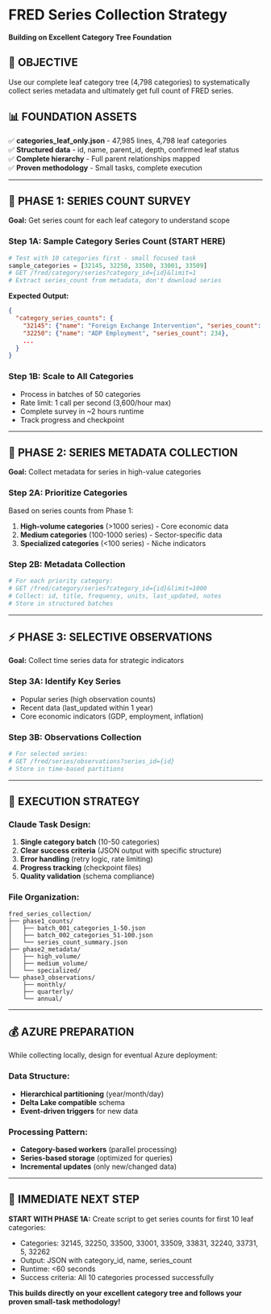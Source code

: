 # FRED Series Collection Strategy
**Building on Excellent Category Tree Foundation**

## **🎯 OBJECTIVE**
Use our complete leaf category tree (4,798 categories) to systematically collect series metadata and ultimately get full count of FRED series.

## **📊 FOUNDATION ASSETS**
✅ **categories_leaf_only.json** - 47,985 lines, 4,798 leaf categories  
✅ **Structured data** - id, name, parent_id, depth, confirmed leaf status  
✅ **Complete hierarchy** - Full parent relationships mapped  
✅ **Proven methodology** - Small tasks, complete execution

---

## **🚀 PHASE 1: SERIES COUNT SURVEY**
**Goal:** Get series count for each leaf category to understand scope

### **Step 1A: Sample Category Series Count (START HERE)**
```python
# Test with 10 categories first - small focused task
sample_categories = [32145, 32250, 33500, 33001, 33509]
# GET /fred/category/series?category_id={id}&limit=1
# Extract series_count from metadata, don't download series
```

**Expected Output:**
```json
{
  "category_series_counts": {
    "32145": {"name": "Foreign Exchange Intervention", "series_count": 47},
    "32250": {"name": "ADP Employment", "series_count": 234},
    ...
  }
}
```

### **Step 1B: Scale to All Categories**
- Process in batches of 50 categories
- Rate limit: 1 call per second (3,600/hour max)
- Complete survey in ~2 hours runtime
- Track progress and checkpoint

---

## **🔢 PHASE 2: SERIES METADATA COLLECTION**
**Goal:** Collect metadata for series in high-value categories

### **Step 2A: Prioritize Categories**
Based on series counts from Phase 1:
1. **High-volume categories** (>1000 series) - Core economic data
2. **Medium categories** (100-1000 series) - Sector-specific data  
3. **Specialized categories** (<100 series) - Niche indicators

### **Step 2B: Metadata Collection**
```python
# For each priority category:
# GET /fred/category/series?category_id={id}&limit=1000
# Collect: id, title, frequency, units, last_updated, notes
# Store in structured batches
```

---

## **⚡ PHASE 3: SELECTIVE OBSERVATIONS**
**Goal:** Collect time series data for strategic indicators

### **Step 3A: Identify Key Series**
- Popular series (high observation counts)
- Recent data (last_updated within 1 year)
- Core economic indicators (GDP, employment, inflation)

### **Step 3B: Observations Collection**
```python
# For selected series:
# GET /fred/series/observations?series_id={id}
# Store in time-based partitions
```

---

## **🎯 EXECUTION STRATEGY**

### **Claude Task Design:**
1. **Single category batch** (10-50 categories)
2. **Clear success criteria** (JSON output with specific structure)
3. **Error handling** (retry logic, rate limiting)
4. **Progress tracking** (checkpoint files)
5. **Quality validation** (schema compliance)

### **File Organization:**
```
fred_series_collection/
├── phase1_counts/
│   ├── batch_001_categories_1-50.json
│   ├── batch_002_categories_51-100.json
│   └── series_count_summary.json
├── phase2_metadata/
│   ├── high_volume/
│   ├── medium_volume/
│   └── specialized/
└── phase3_observations/
    ├── monthly/
    ├── quarterly/
    └── annual/
```

---

## **💰 AZURE PREPARATION**

While collecting locally, design for eventual Azure deployment:

### **Data Structure:**
- **Hierarchical partitioning** (year/month/day)
- **Delta Lake compatible** schema
- **Event-driven triggers** for new data

### **Processing Pattern:**
- **Category-based workers** (parallel processing)
- **Series-based storage** (optimized for queries)
- **Incremental updates** (only new/changed data)

---

## **🚀 IMMEDIATE NEXT STEP**

**START WITH PHASE 1A:**
Create script to get series counts for first 10 leaf categories:
- Categories: 32145, 32250, 33500, 33001, 33509, 33831, 32240, 33731, 5, 32262
- Output: JSON with category_id, name, series_count
- Runtime: <60 seconds
- Success criteria: All 10 categories processed successfully

**This builds directly on your excellent category tree and follows your proven small-task methodology!** 